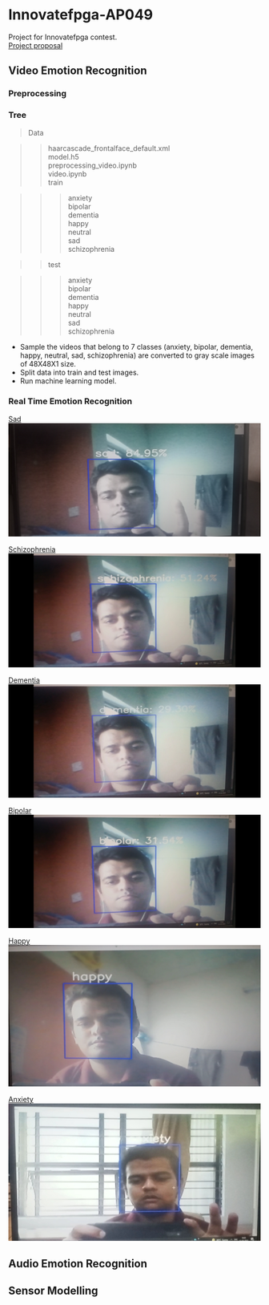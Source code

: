 # Innovatefpga-AP049
Project for Innovatefpga contest.<br>
[Project proposal](http://www.innovatefpga.com/cgi-bin/innovate/teams.pl?Id=AP049)
<h2>Video Emotion Recognition</h2>
<h3>Preprocessing</h3>

<h3>Tree</h3>

>Data<br>

>>haarcascade_frontalface_default.xml<br>
>>model.h5<br>
>>preprocessing_video.ipynb<br>
>>video.ipynb<br>
>>train<br>

>>>anxiety<br>
>>>bipolar<br>
>>>dementia<br>
>>>happy<br>
>>>neutral<br>
>>>sad<br>
>>>schizophrenia<br>

>>test<br>

>>>anxiety<br>
>>>bipolar<br>
>>>dementia<br>
>>>happy<br>
>>>neutral<br>
>>>sad<br>
>>>schizophrenia<br>

- Sample the videos that belong to 7 classes (anxiety, bipolar, dementia, happy, neutral, sad, schizophrenia) are converted to gray scale images of 48X48X1 size.
- Split data into train and test images.
- Run machine learning model.

<h3>Real Time Emotion Recognition</h3>

[Sad](outputs/real_time.jpg)
![](outputs/real_time.jpg)

[Schizophrenia](outputs/real_time_schizophrenia.jpg)
![](outputs/real_time_schizophrenia.jpg)

[Dementia](outputs/real_time_dementia.jpg)
![](outputs/real_time_dementia.jpg)

[Bipolar](outputs/real_time_bipolar.jpg)
![](outputs/real_time_bipolar.jpg)

[Happy](outputs/real_time_happy.jpg)
![](outputs/real_time_happy.jpg)

[Anxiety](outputs/real_time_anxiety.jpg)
![](outputs/real_time_anxiety.jpg)

<h2>Audio Emotion Recognition</h2>

<h2>Sensor Modelling</h2>


